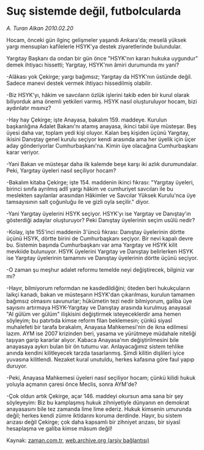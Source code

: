 # Suç sistemde değil, futbolcularda

*A. Turan Alkan 2010.02.20*

<tr><td class="metin" colspan="2" style="padding-top: 20px; padding-left: 5px; ">Hocam, önceki gün ilginç gelişmeler yaşandı Ankara'da; meselâ yüksek yargı mensupları kafilelerle HSYK'ya destek ziyaretlerinde bulundular.</td></tr><tr><td class="metin" colspan="2" style="padding-top: 20px; padding-left: 5px; "><p>Yargıtay Başkanı da ondan bir gün önce "HSYK'nın kararı hukuka uygundur" demek ihtiyacı hissetti; Yargıtay, HSYK'nın âmiri durumunda mı yani?
<p> -Alâkası yok Çekirge; yargı bağımsız; Yargıtay da HSYK'nın üstünde değil. Sadece manevi destek vermek ihtiyacı hissedilmiş olabilir.
<p> -Biz HSYK'yı, hâkim ve savcıların özlük işlerini takib eden bir kurul olarak biliyorduk ama önemli yetkileri varmış. HSYK nasıl oluşturuluyor hocam, bizi aydınlatır mısınız?
<p> -Hay hay Çekirge; işte Anayasa, bakalım 159. maddeye. Kurulun başkanlığına Adalet Bakanı'nı atamış anayasa, ikinci tabii üye müsteşar. Beş üyesi daha var, toplam yedi kişi oluyor. Kalan beş kişiden üçünü Yargıtay, ikisini Danıştay genel kurulu seçiyor kendi arasında ama her üyelik için üçer aday gönderiyorlar Cumhurbaşkanı'na. Kimin üye olacağına Cumhurbaşkanı karar veriyor.
<p> -Yani Bakan ve müsteşar daha ilk kalemde beşe karşı iki azlık durumundalar. Peki, Yargıtay üyeleri nasıl seçiliyor hocam?
<p> -Bakalım kitaba Çekirge; işte 154. maddenin ikinci fıkrası: "Yargıtay üyeleri, birinci sınıfa ayrılmış adlî yargı hâkim ve cumhuriyet savcıları ile bu meslekten sayılanlar arasından Hâkimler ve Savcılar Yüksek Kurulu'nca üye tamsayısının salt çoğunluğu ile ve gizli oyla seçilir." diyor.
<p> -Yani Yargıtay üyelerini HSYK seçiyor. HSYK'yı ise Yargıtay ve Danıştay'ın gösterdiği adaylar oluşturuyor? Peki Danıştay üyelerinin seçim usûlü nedir?
<p> -Kolay, işte 155'inci maddenin 3'üncü fıkrası: Danıştay üyelerinin dörtte üçünü HSYK, dörtte birini de Cumhurbaşkanı seçiyor. Bir nevi kapalı devre bu. Sistemin başında Cumhurbaşkanı var ama Yargıtay ve HSYK kilit mevkiide bulunuyor. HSYK üyelerini Yargıtay ve Danıştay belirlerken HSYK ise Yargıtay üyelerinin tamamını ve Danıştay üyelerinin dörtte üçünü seçiyor.
<p> -O zaman şu meşhur adalet reformu temelde neyi değiştirecek, bilginiz var mı?
<p> -Hayır, bilmiyorum reformdan ne kasdedildiğini; öteden beri hukukçuların laikçi kanadı, bakan ve müsteşarın HSYK'dan çıkarılması, kurulun tamamen bağımsız olmasını savunurlar; hükümetin tezi nedir bilmiyorum, galiba üye sayısını artırmaya HSYK-Yargıtay ve Danıştay arasında kurulmuş anayasal "Al gülüm ver gülüm" ilişkisini değiştirmek isteyeceklerdir ama hemen söyleyim; bu patırtıda kimse reform filan beklemesin; çünkü siyasî muhalefeti bir tarafa bırakalım, Anayasa Mahkemesi'nin de ikna edilmesi lazım. AYM ise 2007 krizinden beri, yasama ve yürütmeye müdahale niteliği taşıyan garip kararlar alıyor. Kabaca Anayasa'nın değiştirilmesini bile anayasaya aykırı bulan bir ön tutumu var. Anlayacağımız sistem tehlike anında kendini kilitleyecek tarzda tasarlanmış. Şimdi kilitin dişlileri iyice yuvasına kilitlendi. Nezaket kural unutuldu, herkes kafasına göre faul yapıp duruyor.
<p> -Peki, Anayasa Mahkemesi üyeleri nasıl seçiliyor hocam; çünkü kilidi hukuk yoluyla açmanın çaresi önce Meclis, sonra AYM'de?
<p> -Çok oldun artık Çekirge, açar 146. maddeyi okursun ama sana bir şey söyleyeyim: Biz bu kamplaşmış hukuk zihniyetiyle dünyanın en demokrat anayasasını bile tez zamanda lime lime ederiz. Hukuk kimsenin umurunda değil; herkes kendi zümre iktidarını koruma derdinde. Hayır, bu sistem arızası değil Çekirge; çok daha kapsamlı bir zihniyet arızası, bir siyasî hesaplaşma ve galiba kimse mâsum değil!<br/></p></p></p></p></p></p></p></p></p></p></p></p></td></tr>

Kaynak: [zaman.com.tr](http://zaman.com.tr/yazar.do?yazino=953541), [web.archive.org (arşiv bağlantısı)](http://web.archive.org/web/20100225083300/http://www.zaman.com.tr:80/yazar.do?yazino=953541)
